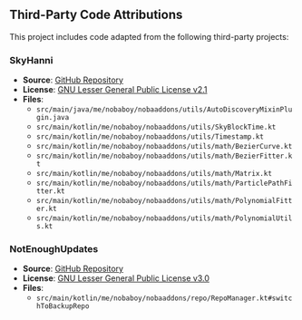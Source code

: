 ## Third-Party Code Attributions

This project includes code adapted from the following third-party projects:

### SkyHanni
- **Source**: [GitHub Repository](https://github.com/hannibal002/SkyHanni)
- **License**: [GNU Lesser General Public License v2.1](https://www.gnu.org/licenses/old-licenses/lgpl-2.1.txt)
- **Files**:
  - `src/main/java/me/nobaboy/nobaaddons/utils/AutoDiscoveryMixinPlugin.java`
  - `src/main/kotlin/me/nobaboy/nobaaddons/utils/SkyBlockTime.kt`
  - `src/main/kotlin/me/nobaboy/nobaaddons/utils/Timestamp.kt`
  - `src/main/kotlin/me/nobaboy/nobaaddons/utils/math/BezierCurve.kt`
  - `src/main/kotlin/me/nobaboy/nobaaddons/utils/math/BezierFitter.kt`
  - `src/main/kotlin/me/nobaboy/nobaaddons/utils/math/Matrix.kt`
  - `src/main/kotlin/me/nobaboy/nobaaddons/utils/math/ParticlePathFitter.kt`
  - `src/main/kotlin/me/nobaboy/nobaaddons/utils/math/PolynomialFitter.kt`
  - `src/main/kotlin/me/nobaboy/nobaaddons/utils/math/PolynomialUtils.kt`
 

### NotEnoughUpdates
- **Source**: [GitHub Repository](https://github.com/NotEnoughUpdates/NotEnoughUpdates)
- **License**: [GNU Lesser General Public License v3.0](https://www.gnu.org/licenses/lgpl-3.0.txt)
- **Files**:
  - `src/main/kotlin/me/nobaboy/nobaaddons/repo/RepoManager.kt#switchToBackupRepo`